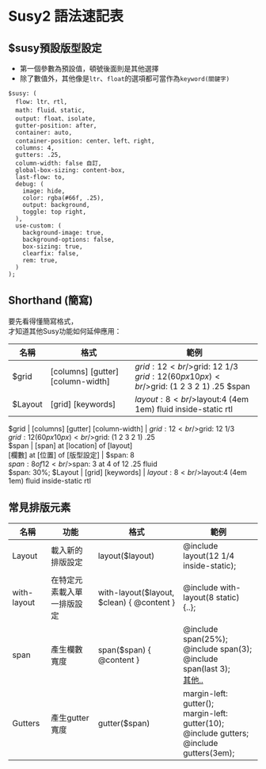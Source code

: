 # Susy2 語法速記表

## $susy預設版型設定
* 第一個參數為預設值，頓號後面則是其他選擇
* 除了數值外，其他像是`ltr`、`float`的選項都可當作為`keyword(關鍵字)`  


```
$susy: (
  flow: ltr、rtl,
  math: fluid、static,
  output: float、isolate,
  gutter-position: after,
  container: auto,
  container-position: center、left、right,
  columns: 4,
  gutters: .25,
  column-width: false 自訂,
  global-box-sizing: content-box,
  last-flow: to,
  debug: (
    image: hide,
    color: rgba(#66f, .25),
    output: background,
    toggle: top right,
  ),
  use-custom: (
    background-image: true,
    background-options: false,
    box-sizing: true,
    clearfix: false,
    rem: true,
  )
);
```
## Shorthand (簡寫)
要先看得懂簡寫格式，  
才知道其他Susy功能如何延伸應用： 

名稱  | 格式 | 範例  | 
------------- | -------------  | -------------  
$grid | [columns] [gutter] [column-width] | $grid: 12<br />$grid: 12 1/3 <br />$grid: 12 (60px 10px)<br />$grid: (1 2 3 2 1) .25 $span | [span] at [location] of [layout] <br /> [欄數] at [位置] of [版型設定]  | $span: 8<br /> $span:8 of 12<br />$span: 3 at 4 of 12 .25 fluid <br />$span: 30%;
$Layout | [grid] [keywords]  | $layout:8<br />$layout:4 (4em 1em) fluid inside-static rtl
 


$grid | [columns] [gutter] [column-width] | $grid: 12<br />$grid: 12 1/3 <br />$grid: 12 (60px 10px)<br />$grid: (1 2 3 2 1) .25  
$span | [span] at [location] of [layout] <br /> [欄數] at [位置] of [版型設定]  | $span: 8<br /> $span:8 of 12<br />$span: 3 at 4 of 12 .25 fluid <br />$span: 30%;
$Layout | [grid] [keywords]  | $layout:8<br />$layout:4 (4em 1em) fluid inside-static rtl


## 常見排版元素
名稱  |功能 |格式|範例
-------------|-------------|-------------|-------------|
Layout |載入新的排版設定 | layout($layout) |@include layout(12 1/4 inside-static);
with-layout|在特定元素載入單一排版設定| with-layout($layout, $clean) { @content }| @include with-layout(8 static) {..};
span|產生欄數寬度|span($span) { @content }|@include span(25%); <br /> @include span(3); <br /> @include span(last 3);<br /><a href="https://github.com/gonsakon/Learn-Sass-in-90-days/blob/master/docs/susy2/12.Toolkit%20-%20span%20Mixin%E3%80%81function.markdown" target="_blank">其他..</a>
Gutters|產生gutter寬度|gutter($span)|margin-left: gutter(); <br />margin-left: gutter(10); <br />@include gutters; <br /> @include gutters(3em);



